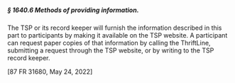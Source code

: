 ##### § 1640.6 Methods of providing information. #####

The TSP or its record keeper will furnish the information described in this part to participants by making it available on the TSP website. A participant can request paper copies of that information by calling the ThriftLine, submitting a request through the TSP website, or by writing to the TSP record keeper.

[87 FR 31680, May 24, 2022]